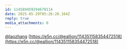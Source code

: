 ```yaml
---
id: 114589459294670114
date: 2025-05-29T05:26:28.164Z
reply: true
media_attachments: 0
---
```


[@laozhang](https://suo.si/@laozhang) [https://e5n.cc/@eallion/114351158354472518](https://e5n.cc/@eallion/114351158354472518)

